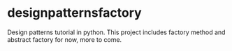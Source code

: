 # designpatternsfactory
Design patterns tutorial in python.
This project includes factory method and abstract factory for now, more to come.

